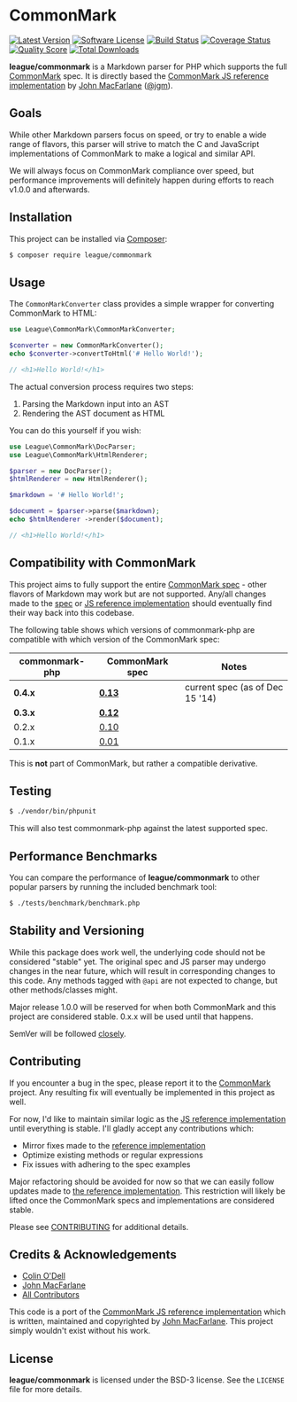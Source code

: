 # CommonMark

[![Latest Version](https://img.shields.io/packagist/v/league/commonmark.svg?style=flat-square)](https://packagist.org/packages/league/commonmark)
[![Software License](http://img.shields.io/badge/License-BSD--3-brightgreen.svg?style=flat-square)](LICENSE)
[![Build Status](https://img.shields.io/travis/thephpleague/commonmark/master.svg?style=flat-square)](https://travis-ci.org/thephpleague/commonmark)
[![Coverage Status](https://img.shields.io/scrutinizer/coverage/g/thephpleague/commonmark.svg?style=flat-square)](https://scrutinizer-ci.com/g/thephpleague/commonmark/code-structure)
[![Quality Score](https://img.shields.io/scrutinizer/g/thephpleague/commonmark.svg?style=flat-square)](https://scrutinizer-ci.com/g/thephpleague/commonmark)
[![Total Downloads](https://img.shields.io/packagist/dt/league/commonmark.svg?style=flat-square)](https://packagist.org/packages/league/commonmark)

**league/commonmark** is a Markdown parser for PHP which supports the full [CommonMark] spec.  It is directly based the [CommonMark JS reference implementation][stmd.js] by [John MacFarlane] \([@jgm]\).

## Goals

While other Markdown parsers focus on speed, or try to enable a wide range of flavors, this parser will 
strive to match the C and JavaScript implementations of CommonMark to make a logical and similar API.

We will always focus on CommonMark compliance over speed, but performance improvements will definitely 
happen during efforts to reach v1.0.0 and afterwards.

## Installation

This project can be installed via [Composer]:

``` bash
$ composer require league/commonmark
```

## Usage

The `CommonMarkConverter` class provides a simple wrapper for converting CommonMark to HTML:

```php
use League\CommonMark\CommonMarkConverter;

$converter = new CommonMarkConverter();
echo $converter->convertToHtml('# Hello World!');

// <h1>Hello World!</h1>
```

The actual conversion process requires two steps:

 1. Parsing the Markdown input into an AST
 2. Rendering the AST document as HTML

You can do this yourself if you wish:

```php
use League\CommonMark\DocParser;
use League\CommonMark\HtmlRenderer;

$parser = new DocParser();
$htmlRenderer = new HtmlRenderer();

$markdown = '# Hello World!';

$document = $parser->parse($markdown);
echo $htmlRenderer ->render($document);

// <h1>Hello World!</h1>
```

## Compatibility with CommonMark ##

This project aims to fully support the entire [CommonMark spec] - other flavors of Markdown may work but are not supported.  Any/all changes made to the [spec][CommonMark spec] or [JS reference implementation][stmd.js] should eventually find their way back into this codebase.

The following table shows which versions of commonmark-php are compatible with which version of the CommonMark spec:

<table>
    <thead>
        <tr>
            <th>commonmark-php</th>
            <th>CommonMark spec</th>
            <th>Notes</th>
        </tr>
    </thead>
    <tbody>
        <tr>
            <td><strong>0.4.x<strong></td>
            <td><strong><a href="http://spec.commonmark.org/0.13/">0.13</a></strong></td>
            <td>current spec (as of Dec 15 '14)</td>
        </tr>
        <tr>
            <td><strong>0.3.x<strong></td>
            <td><strong><a href="http://spec.commonmark.org/0.12/">0.12</a></strong></td>
            <td></td>
        </tr>
        <tr>
            <td>0.2.x</td>
            <td><a href="http://spec.commonmark.org/0.10/">0.10</a></td>
            <td></td>
        </tr>
        <tr>
            <td>0.1.x</td>
            <td><a href="https://github.com/jgm/CommonMark/blob/2cf0750a7a507eded4cf3c9a48fd1f924d0ce538/spec.txt">0.01</a></td>
            <td></td>
        </tr>
    </tbody>
</table>

This is **not** part of CommonMark, but rather a compatible derivative.

## Testing

``` bash
$ ./vendor/bin/phpunit
```

This will also test commonmark-php against the latest supported spec.

## Performance Benchmarks

You can compare the performance of **league/commonmark** to other popular parsers by running the included benchmark tool:
 
``` bash
$ ./tests/benchmark/benchmark.php
```

## Stability and Versioning

While this package does work well, the underlying code should not be considered "stable" yet.  The original spec and JS parser may undergo changes in the near future, which will result in corresponding changes to this code.  Any methods tagged with `@api` are not expected to change, but other methods/classes might.

Major release 1.0.0 will be reserved for when both CommonMark and this project are considered stable. 0.x.x will be used until that happens.

SemVer will be followed [closely](http://semver.org/).

## Contributing

If you encounter a bug in the spec, please report it to the [CommonMark] project.  Any resulting fix will eventually be implemented in this project as well.

For now, I'd like to maintain similar logic as the [JS reference implementation][stmd.js] until everything is stable.  I'll gladly accept any contributions which:

 * Mirror fixes made to the [reference implementation][stmd.js]
 * Optimize existing methods or regular expressions
 * Fix issues with adhering to the spec examples

Major refactoring should be avoided for now so that we can easily follow updates made to [the reference implementation][stmd.js].  This restriction will likely be lifted once the CommonMark specs and implementations are considered stable.

Please see [CONTRIBUTING](https://github.com/thephpleague/commonmark/blob/master/CONTRIBUTING.md) for additional details.

## Credits & Acknowledgements

- [Colin O'Dell][@colinodell]
- [John MacFarlane][@jgm]
- [All Contributors]

This code is a port of the [CommonMark JS reference implementation][stmd.js] which is written, maintained and copyrighted by [John MacFarlane].  This project simply wouldn't exist without his work.

## License ##

**league/commonmark** is licensed under the BSD-3 license.  See the `LICENSE` file for more details.

[CommonMark]: http://commonmark.org/
[CommonMark spec]: http://spec.commonmark.org/
[stmd.js]: https://github.com/jgm/CommonMark/tree/master/js
[John MacFarlane]: http://johnmacfarlane.net
[All Contributors]: https://github.com/thephpleague/commonmark/contributors
[@colinodell]: https://github.com/colinodell
[@jgm]: https://github.com/jgm
[jgm/stmd]: https://github.com/jgm/stmd
[Composer]: https://getcomposer.org/
